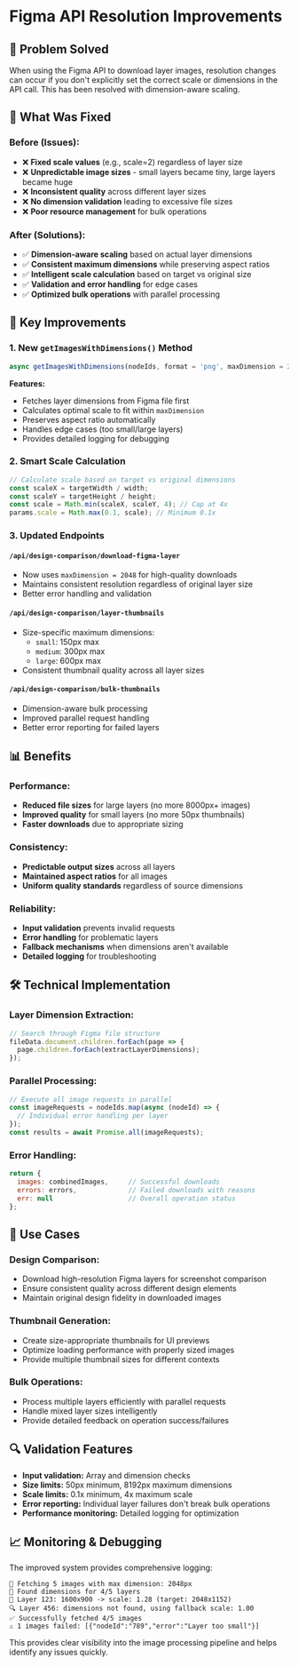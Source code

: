 # Figma API Resolution Improvements

## 🎯 **Problem Solved**
When using the Figma API to download layer images, resolution changes can occur if you don't explicitly set the correct scale or dimensions in the API call. This has been resolved with dimension-aware scaling.

## 🔧 **What Was Fixed**

### **Before (Issues):**
- ❌ **Fixed scale values** (e.g., scale=2) regardless of layer size
- ❌ **Unpredictable image sizes** - small layers became tiny, large layers became huge
- ❌ **Inconsistent quality** across different layer sizes
- ❌ **No dimension validation** leading to excessive file sizes
- ❌ **Poor resource management** for bulk operations

### **After (Solutions):**
- ✅ **Dimension-aware scaling** based on actual layer dimensions
- ✅ **Consistent maximum dimensions** while preserving aspect ratios
- ✅ **Intelligent scale calculation** based on target vs original size
- ✅ **Validation and error handling** for edge cases
- ✅ **Optimized bulk operations** with parallel processing

## 🚀 **Key Improvements**

### **1. New `getImagesWithDimensions()` Method**
```javascript
async getImagesWithDimensions(nodeIds, format = 'png', maxDimension = 2048)
```

**Features:**
- Fetches layer dimensions from Figma file first
- Calculates optimal scale to fit within `maxDimension`
- Preserves aspect ratio automatically
- Handles edge cases (too small/large layers)
- Provides detailed logging for debugging

### **2. Smart Scale Calculation**
```javascript
// Calculate scale based on target vs original dimensions
const scaleX = targetWidth / width;
const scaleY = targetHeight / height;
const scale = Math.min(scaleX, scaleY, 4); // Cap at 4x
params.scale = Math.max(0.1, scale); // Minimum 0.1x
```

### **3. Updated Endpoints**

#### **`/api/design-comparison/download-figma-layer`**
- Now uses `maxDimension = 2048` for high-quality downloads
- Maintains consistent resolution regardless of original layer size
- Better error handling and validation

#### **`/api/design-comparison/layer-thumbnails`**
- Size-specific maximum dimensions:
  - `small`: 150px max
  - `medium`: 300px max  
  - `large`: 600px max
- Consistent thumbnail quality across all layer sizes

#### **`/api/design-comparison/bulk-thumbnails`**
- Dimension-aware bulk processing
- Improved parallel request handling
- Better error reporting for failed layers

## 📊 **Benefits**

### **Performance:**
- **Reduced file sizes** for large layers (no more 8000px+ images)
- **Improved quality** for small layers (no more 50px thumbnails)
- **Faster downloads** due to appropriate sizing

### **Consistency:**
- **Predictable output sizes** across all layers
- **Maintained aspect ratios** for all images
- **Uniform quality standards** regardless of source dimensions

### **Reliability:**
- **Input validation** prevents invalid requests
- **Error handling** for problematic layers
- **Fallback mechanisms** when dimensions aren't available
- **Detailed logging** for troubleshooting

## 🛠 **Technical Implementation**

### **Layer Dimension Extraction:**
```javascript
// Search through Figma file structure
fileData.document.children.forEach(page => {
  page.children.forEach(extractLayerDimensions);
});
```

### **Parallel Processing:**
```javascript
// Execute all image requests in parallel
const imageRequests = nodeIds.map(async (nodeId) => {
  // Individual error handling per layer
});
const results = await Promise.all(imageRequests);
```

### **Error Handling:**
```javascript
return {
  images: combinedImages,     // Successful downloads
  errors: errors,             // Failed downloads with reasons
  err: null                   // Overall operation status
};
```

## 🎨 **Use Cases**

### **Design Comparison:**
- Download high-resolution Figma layers for screenshot comparison
- Ensure consistent quality across different design elements
- Maintain original design fidelity in downloaded images

### **Thumbnail Generation:**
- Create size-appropriate thumbnails for UI previews
- Optimize loading performance with properly sized images
- Provide multiple thumbnail sizes for different contexts

### **Bulk Operations:**
- Process multiple layers efficiently with parallel requests
- Handle mixed layer sizes intelligently
- Provide detailed feedback on operation success/failures

## 🔍 **Validation Features**

- **Input validation:** Array and dimension checks
- **Size limits:** 50px minimum, 8192px maximum dimensions
- **Scale limits:** 0.1x minimum, 4x maximum scale
- **Error reporting:** Individual layer failures don't break bulk operations
- **Performance monitoring:** Detailed logging for optimization

## 📈 **Monitoring & Debugging**

The improved system provides comprehensive logging:
```
🎯 Fetching 5 images with max dimension: 2048px
📐 Found dimensions for 4/5 layers
📏 Layer 123: 1600x900 -> scale: 1.28 (target: 2048x1152)
🔍 Layer 456: dimensions not found, using fallback scale: 1.00
✅ Successfully fetched 4/5 images
⚠️ 1 images failed: [{"nodeId":"789","error":"Layer too small"}]
```

This provides clear visibility into the image processing pipeline and helps identify any issues quickly.
